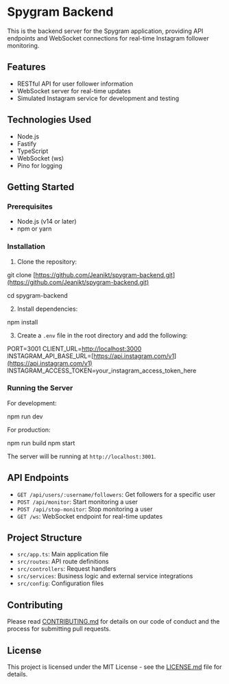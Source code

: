 # Spygram Backend

This is the backend server for the Spygram application, providing API endpoints and WebSocket connections for real-time Instagram follower monitoring.

## Features

- RESTful API for user follower information
- WebSocket server for real-time updates
- Simulated Instagram service for development and testing

## Technologies Used

- Node.js
- Fastify
- TypeScript
- WebSocket (ws)
- Pino for logging

## Getting Started

### Prerequisites

- Node.js (v14 or later)
- npm or yarn

### Installation

1. Clone the repository:

git clone [https://github.com/Jeanikt/spygram-backend.git](https://github.com/Jeanikt/spygram-backend.git)

cd spygram-backend

2. Install dependencies:

npm install


3. Create a `.env` file in the root directory and add the following:

PORT=3001
CLIENT_URL=[http://localhost:3000](http://localhost:3000)
INSTAGRAM_API_BASE_URL=[https://api.instagram.com/v1](https://api.instagram.com/v1)
INSTAGRAM_ACCESS_TOKEN=your_instagram_access_token_here


### Running the Server

For development:

npm run dev

For production:

npm run build
npm start


The server will be running at `http://localhost:3001`.

## API Endpoints

- `GET /api/users/:username/followers`: Get followers for a specific user
- `POST /api/monitor`: Start monitoring a user
- `POST /api/stop-monitor`: Stop monitoring a user
- `GET /ws`: WebSocket endpoint for real-time updates

## Project Structure

- `src/app.ts`: Main application file
- `src/routes`: API route definitions
- `src/controllers`: Request handlers
- `src/services`: Business logic and external service integrations
- `src/config`: Configuration files

## Contributing

Please read [CONTRIBUTING.md](CONTRIBUTING.md) for details on our code of conduct and the process for submitting pull requests.

## License

This project is licensed under the MIT License - see the [LICENSE.md](LICENSE.md) file for details.